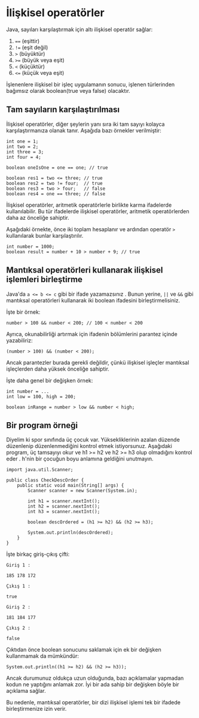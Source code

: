 # İlişkisel operatörler

Java, sayıları karşılaştırmak için altı ilişkisel operatör sağlar:

1. ```==``` (eşittir)
2. ```!=``` (eşit değil)
3. ```>``` (büyüktür)
4. ```>=``` (büyük veya eşit)
5. ```<``` (küçüktür)
6. ```<=``` (küçük veya eşit)

İşlenenlere ilişkisel bir işleç uygulamanın sonucu, işlenen türlerinden bağımsız olarak boolean(true veya false) olacaktır.

## Tam sayıların karşılaştırılması

İlişkisel operatörler, diğer şeylerin yanı sıra iki tam sayıyı kolayca karşılaştırmanıza olanak tanır. Aşağıda bazı örnekler verilmiştir:
```
int one = 1;
int two = 2;
int three = 3;
int four = 4;

boolean oneIsOne = one == one; // true

boolean res1 = two <= three; // true
boolean res2 = two != four;  // true
boolean res3 = two > four;   // false
boolean res4 = one == three; // false
```
İlişkisel operatörler, aritmetik operatörlerle birlikte karma ifadelerde kullanılabilir. 
Bu tür ifadelerde ilişkisel operatörler, aritmetik operatörlerden daha az önceliğe sahiptir.

Aşağıdaki örnekte, önce iki toplam hesaplanır ve ardından operatör ```>``` kullanılarak bunlar karşılaştırılır.
```
int number = 1000;
boolean result = number + 10 > number + 9; // true
```
## Mantıksal operatörleri kullanarak ilişkisel işlemleri birleştirme

Java'da ```a <= b <= c``` gibi bir ifade yazamazsınız . 
Bunun yerine, ```||``` ve ```&&``` gibi mantıksal operatörleri kullanarak iki boolean ifadesini birleştirmelisiniz.

İşte bir örnek:
```
number > 100 && number < 200; // 100 < number < 200 
```
Ayrıca, okunabilirliği artırmak için ifadenin bölümlerini parantez içinde yazabiliriz:
```
(number > 100) && (number < 200);
```
Ancak parantezler burada gerekli değildir, çünkü ilişkisel işleçler mantıksal işleçlerden daha yüksek önceliğe sahiptir.

İşte daha genel bir değişken örnek:
```
int number = ...             
int low = 100, high = 200;  

boolean inRange = number > low && number < high; 
```
## Bir program örneği

Diyelim ki spor sınıfında üç çocuk var. 
Yüksekliklerinin azalan düzende düzenlenip düzenlenmediğini kontrol etmek istiyorsunuz. 
Aşağıdaki program, üç tamsayıyı okur ve h1 >= h2 ve h2 >= h3 olup olmadığını kontrol eder . h'nin bir çocuğun boyu anlamına geldiğini unutmayın.
```
import java.util.Scanner;

public class CheckDescOrder {
    public static void main(String[] args) {
        Scanner scanner = new Scanner(System.in);

        int h1 = scanner.nextInt();
        int h2 = scanner.nextInt();
        int h3 = scanner.nextInt();

        boolean descOrdered = (h1 >= h2) && (h2 >= h3);

        System.out.println(descOrdered);
    }
}
```
İşte birkaç giriş-çıkış çifti:
```
Giriş 1 :

185 178 172

Çıkış 1 :

true

Giriş 2 :

181 184 177

Çıkış 2 :

false
```
Çıktıdan önce boolean sonucunu saklamak için ek bir değişken kullanmamak da mümkündür:
```
System.out.println((h1 >= h2) && (h2 >= h3));
```
Ancak durumunuz oldukça uzun olduğunda, bazı açıklamalar yapmadan kodun ne yaptığını anlamak zor. İyi bir ada sahip bir değişken böyle bir açıklama sağlar.

Bu nedenle, mantıksal operatörler, bir dizi ilişkisel işlemi tek bir ifadede birleştirmenize izin verir.
